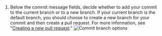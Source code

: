 1. Below the commit message fields, decide whether to add your commit to the current branch or to a new branch. If your current branch is the default branch, you should choose to create a new branch for your commit and then create a pull request. For more information, see "[Creating a new pull request](/articles/creating-a-pull-request)."
   ![Commit branch options](/assets/images/help/repository/choose-commit-branch.png)
